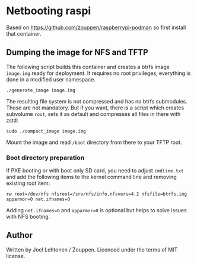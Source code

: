 # Netbooting raspi

Based on https://github.com/zouppen/raspberrypi-podman so first install that container.

## Dumping the image for NFS and TFTP

The following script builds this container and creates a btrfs image
`image.img` ready for deployment. It requires no root privileges,
everything is done in a modified user namespace.

```
./generate_image image.img
```

The resulting file system is not compressed and has no btrfs
submodules. Those are not mandatory. But if you want, there is a
script which creates subvolume `root`, sets it as default and
compresses all files in there with zstd:

```
sudo ./compact_image image.img
```

Mount the image and read `/boot` directory from there to your TFTP root.

### Boot directory preparation

If PXE booting or with boot only SD card, you need to adjust
`cmdline.txt` and add the following items to the kernel command line
and removing existing root item:

```
rw root=/dev/nfs nfsroot=/srv/nfs/info,nfsvers=4.2 nfsfile=btrfs.img apparmor=0 net.ifnames=0
```

Adding `net.ifnames=0` and `apparmor=0` is optional but helps to solve issues with NFS booting.

## Author

Written by Joel Lehtonen / Zouppen. Licenced under the terms of MIT license.
